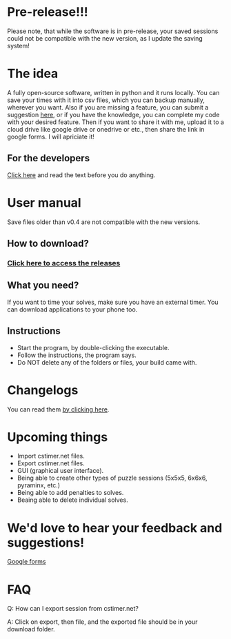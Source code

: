 # Pre-release!!!

Please note, that while the software is in pre-release, your saved sessions could not be compatible with the new version, as I update the saving system!

# The idea

A fully open-source software, written in python and it runs locally. You can save your times with it into csv files, which you can backup manually, wherever you want. Also if you are missing a feature, you can submit a suggestion [here](https://forms.gle/JajjEokWRGWQeieD9), or if you have the knowledge, you can complete my code with your desired feature. Then if you want to share it with me, upload it to a cloud drive like google drive or onedrive or etc., then share the link in google forms. I will apriciate it!

## For the developers

[Click here](https://github.com/synexdev01/synex_cubing_tools/blob/main/DEV_README.md) and read the text before you do anything.

# User manual

Save files older than v0.4 are not compatible with the new versions.

## How to download?

### [Click here to access the releases](https://github.com/synexcoder01/synex_cubing_tools/releases)

## What you need?

If you want to time your solves, make sure you have an external timer. You can download applications to your phone too.

## Instructions

- Start the program, by double-clicking the executable.
- Follow the instructions, the program says.
- Do NOT delete any of the folders or files, your build came with.

# Changelogs

You can read them [by clicking here](https://github.com/synexcoder01/synex_cubing_tools/blob/main/CHANGELOGS.md).

# Upcoming things

- Import cstimer.net files.
- Export cstimer.net files.
- GUI (graphical user interface).
- Being able to create other types of puzzle sessions (5x5x5, 6x6x6, pyraminx, etc.)
- Being able to add penalties to solves.
- Beaing able to delete individual solves.

# We'd love to hear your feedback and suggestions!

[Google forms](https://forms.gle/JajjEokWRGWQeieD9)

# FAQ

Q: How can I export session from cstimer.net?

A: Click on export, then file, and the exported file should be in your download folder.
